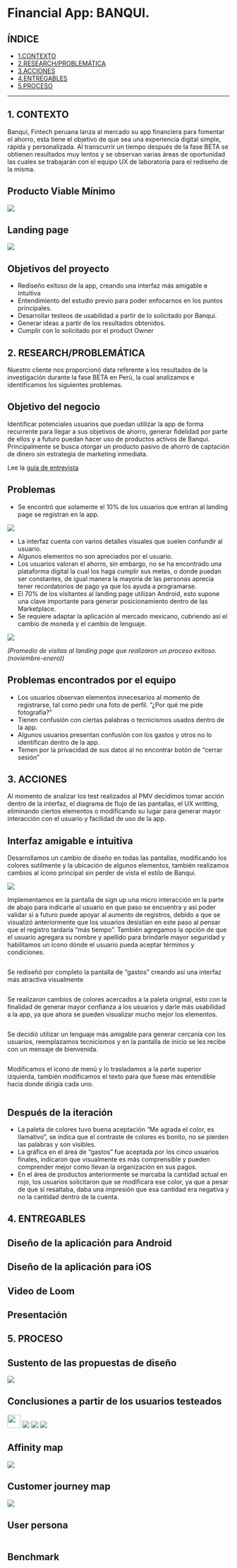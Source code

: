 # Financial App: BANQUI.

## ÍNDICE

* [1.CONTEXTO](#1-CONTEXTO)
* [2.RESEARCH/PROBLEMÁTICA](#2-RESEARH-PROBLEMATICA)
* [3.ACCIONES](#3-ACCIONES)
* [4.ENTREGABLES](#4-ENTREGABLES)
* [5.PROCESO](#5-PROCESO)

***

## 1. CONTEXTO

Banqui, Fintech peruana lanza al mercado su app financiera para fomentar el ahorro, esta tiene el objetivo de que sea una experiencia digital simple, rápida y personalizada.
Al transcurrir un tiempo después de la fase BETA se obtienen resultados muy lentos y se observan varias áreas de oportunidad las cuales se trabajarán con el equipo UX de laboratoria para el rediseño de la misma.

## Producto Viable Mínimo

<img src="https://github.com/AndyyAg/ux-financial-app/blob/master/Im%C3%A1genes/PMV.png">

## Landing page

<img src="https://github.com/AndyyAg/ux-financial-app/blob/master/Im%C3%A1genes/Landing%20page%201.png">

## Objetivos del proyecto

*	Rediseño exitoso de la app, creando una interfaz más amigable e intuitiva
*	Entendimiento del estudio previo para poder enfocarnos en los puntos principales.
*	Desarrollar testeos de usabilidad a partir de lo solicitado por Banqui.
*	Generar ideas a partir de los resultados obtenidos.
*	Cumplir con lo solicitado por el product Owner

## 2. RESEARCH/PROBLEMÁTICA

Nuestro cliente nos proporcionó data referente a los resultados de la investigación durante la fase BETA en Perú, la cual analizamos e identificamos los siguientes problemas.

## Objetivo del negocio

Identificar potenciales usuarios que puedan utilizar la app de forma recurrente para llegar a sus objetivos de ahorro, generar fidelidad por parte de ellos y a futuro puedan hacer uso de productos activos de Banqui. Principalmente se busca otorgar un producto pasivo de ahorro de captación de dinero sin estrategia de marketing inmediata.

Lee la [guía de entrevista](https://docs.google.com/document/d/1E8RpddA9wQk7WBiN8NCUSu5HJD3RlgXSBuk8xs154wM/edit) 

## Problemas

* Se encontró que solamente el 10% de los usuarios que entran al landing page se registran en la app.

<img src="https://github.com/AndyyAg/ux-financial-app/blob/master/Im%C3%A1genes/9.jpg">

*	La interfaz cuenta con varios detalles visuales que suelen confundir al usuario.
*	Algunos elementos no son apreciados por el usuario.
*	Los usuarios valoran el ahorro, sin embargo, no se ha encontrado una plataforma digital la cual los haga cumplir sus metas, o donde puedan ser constantes, de igual manera la mayoría de las personas aprecia tener recordatorios de pago ya que los ayuda a programarse.
*	El 70% de los visitantes al landing page utilizan Android, esto supone una clave importante para generar posicionamiento dentro de las Marketplace.
*	Se requiere adaptar la aplicación al mercado mexicano, cubriendo así el cambio de moneda y el cambio de lenguaje.

<img src="https://github.com/AndyyAg/ux-financial-app/blob/master/Im%C3%A1genes/10.jpg">

_(Promedio de visitas al landing page que realizaron un proceso exitoso. (noviembre-enero))_

## Problemas encontrados por el equipo

* Los usuarios observan elementos innecesarios al momento de registrarse, tal como pedir una foto de perfil. “¿Por qué me pide fotografía?”
*	Tienen confusión con ciertas palabras o tecnicismos usados dentro de la app.
*	Algunos usuarios presentan confusión con los gastos y otros no lo identifican dentro de la app.
*	Temen por la privacidad de sus datos al no encontrar botón de “cerrar sesión”

## 3. ACCIONES

Al momento de analizar los test realizados al PMV decidimos tomar acción dentro de la interfaz, el diagrama de flujo de las pantallas, el UX writting, eliminando ciertos elementos o modificando su lugar para generar mayor interacción con el usuario y facilidad de uso de la app.

## Interfaz amigable e intuitiva

Desarrollamos un cambio de diseño en todas las pantallas, modificando los colores sutilmente y la ubicación de algunos elementos, también realizamos cambios al ícono principal sin perder de vista el estilo de Banqui.

<img src="https://github.com/AndyyAg/ux-financial-app/blob/master/Im%C3%A1genes/Logo.png">

Implementamos en la pantalla de sign up una micro interacción en la parte de abajo para indicarle al usuario en que paso se encuentra y así poder validar si a futuro puede apoyar al aumento de registros, debido a que se visualizó anteriormente que los usuarios desistían en este paso al pensar que el registro tardaría “más tiempo”.
También agregamos la opción de que el usuario agregara su nombre y apellido para brindarle mayor seguridad y habilitamos un ícono dónde el usuario pueda aceptar términos y condiciones.

<img src="">

Se rediseñó por completo la pantalla de “gastos” creando así una interfaz más atractiva visualmente

<img src="">

Se realizaron cambios de colores acercados a la paleta original, esto con la finalidad de generar mayor confianza a los usuarios y darle más usabilidad a la app, ya que ahora se pueden visualizar mucho mejor los elementos.

<img src="">

Se decidió utilizar un lenguaje más amigable para generar cercanía con los usuarios, reemplazamos tecnicismos y en la pantalla de inicio se les recibe con un mensaje de bienvenida.

<img src="">

Modificamos el ícono de menú y lo trasladamos a la parte superior izquierda, también modificamos el texto para que fuese más entendible hacia donde dirigía cada uno.

<img src="">

## Después de la iteración

*	La paleta de colores tuvo buena aceptación “Me agrada el color, es llamativo”, se indica que el contraste de colores es bonito, no se pierden las palabras y son visibles.
*	La gráfica en el área de “gastos” fue aceptada por los cinco usuarios finales, indicaron que visualmente es más comprensible y pueden comprender mejor como llevan la organización en sus pagos.
*	En el área de productos anteriormente se marcaba la cantidad actual en rojo, los usuarios solicitaron que se modificara ese color, ya que a pesar de que sí resaltaba, daba una impresión que esa cantidad era negativa y no la cantidad dentro de la cuenta.

## 4. ENTREGABLES

## Diseño de la aplicación para Android

## Diseño de la aplicación para iOS

## Video de Loom

## Presentación

## 5. PROCESO

## Sustento de las propuestas de diseño

<img src="https://github.com/AndyyAg/ux-financial-app/blob/master/Im%C3%A1genes/1.jpg">

## Conclusiones a partir de los usuarios testeados

<img src="https://github.com/AndyyAg/ux-financial-app/blob/master/Im%C3%A1genes/2.jpg" width="30">
<img src="https://github.com/AndyyAg/ux-financial-app/blob/master/Im%C3%A1genes/3.jpg">
<img src="https://github.com/AndyyAg/ux-financial-app/blob/master/Im%C3%A1genes/4.jpg">
<img src="https://github.com/AndyyAg/ux-financial-app/blob/master/Im%C3%A1genes/5.jpg">

## Affinity map

<img src="https://github.com/AndyyAg/ux-financial-app/blob/master/Im%C3%A1genes/Affinity%20map.png">

## Customer journey map

<img src="https://github.com/AndyyAg/ux-financial-app/blob/master/Im%C3%A1genes/Customer%20journey%20map%20banqui.png">

## User persona

<img src="">

## Benchmark

<img src="">